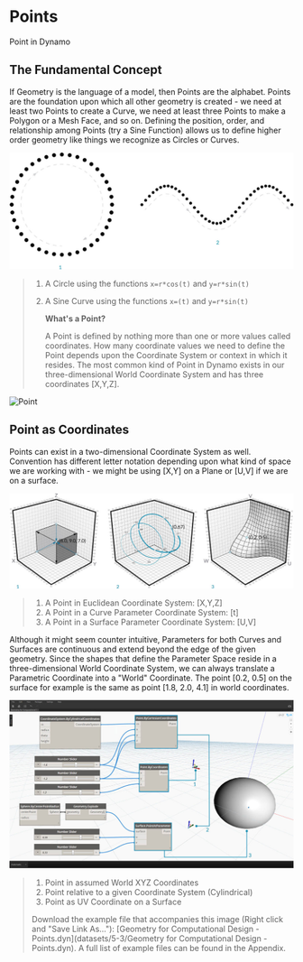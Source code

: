 # Points

Point in Dynamo

## The Fundamental Concept

If Geometry is the language of a model, then Points are the alphabet. Points are the foundation upon which all other geometry is created - we need at least two Points to create a Curve, we need at least three Points to make a Polygon or a Mesh Face, and so on. Defining the position, order, and relationship among Points (try a Sine Function) allows us to define higher order geometry like things we recognize as Circles or Curves.

![Point to Curve](../../.gitbook/assets/PointsAsBuildingBlocks-1.jpg)

> 1. A Circle using the functions `x=r*cos(t)` and `y=r*sin(t)`
> 2.  A Sine Curve using the functions `x=(t)` and `y=r*sin(t)`
>
>     **What's a Point?**
>
>     A Point is defined by nothing more than one or more values called coordinates. How many coordinate values we need to define the Point depends upon the Coordinate System or context in which it resides. The most common kind of Point in Dynamo exists in our three-dimensional World Coordinate System and has three coordinates \[X,Y,Z].

![Point](https://github.com/h-iL/ForkedDynamoPrimerReorganized/blob/main/05\_Geometry-for-Computational-Design/images/5-3/Point.jpg)

## Point as Coordinates

Points can exist in a two-dimensional Coordinate System as well. Convention has different letter notation depending upon what kind of space we are working with - we might be using \[X,Y] on a Plane or \[U,V] if we are on a surface.

![Point as Coordinates](../../.gitbook/assets/Coordinates.jpg)

> 1. A Point in Euclidean Coordinate System: \[X,Y,Z]
> 2. A Point in a Curve Parameter Coordinate System: \[t]
> 3. A Point in a Surface Parameter Coordinate System: \[U,V]

Although it might seem counter intuitive, Parameters for both Curves and Surfaces are continuous and extend beyond the edge of the given geometry. Since the shapes that define the Parameter Space reside in a three-dimensional World Coordinate System, we can always translate a Parametric Coordinate into a "World" Coordinate. The point \[0.2, 0.5] on the surface for example is the same as point \[1.8, 2.0, 4.1] in world coordinates.

![Points in Dynamo](../../.gitbook/assets/Dynamo-Points.jpg)

> 1. Point in assumed World XYZ Coordinates
> 2. Point relative to a given Coordinate System (Cylindrical)
> 3. Point as UV Coordinate on a Surface
>
> Download the example file that accompanies this image (Right click and "Save Link As..."): \[Geometry for Computational Design - Points.dyn]\(datasets/5-3/Geometry for Computational Design - Points.dyn). A full list of example files can be found in the Appendix.
